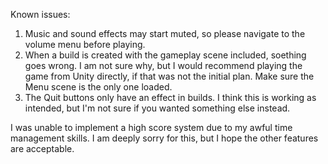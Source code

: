 Known issues:
1. Music and sound effects may start muted, so please navigate to the volume menu before playing. 
2. When a build is created with the gameplay scene included, soething goes wrong. I am not sure why, but I would recommend playing the game from Unity directly, if that was not the initial plan. Make sure the Menu scene is the only one loaded.
3. The Quit buttons only have an effect in builds. I think this is working as intended, but I'm not sure if you wanted something else instead.

I was unable to implement a high score system due to my awful time management skills. I am deeply sorry for this, but I hope the other features are acceptable.
